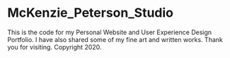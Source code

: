 # McKenzie_Peterson_Studio
This is the code for my Personal Website and User Experience Design Portfolio. I have also shared some of my fine art and written works. Thank you for visiting. Copyright 2020. 
